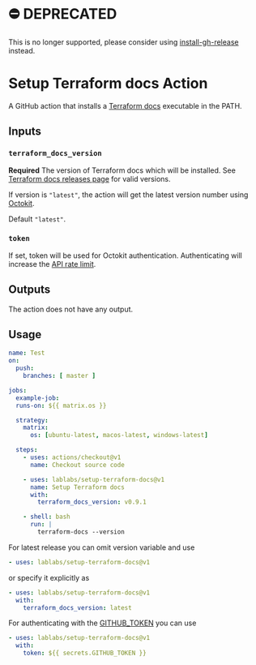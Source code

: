 # ⛔️ DEPRECATED

This is no longer supported, please consider using [install-gh-release](https://github.com/marketplace/actions/install-a-binary-from-github-releases) instead.

# Setup Terraform docs Action

A GitHub action that installs a [Terraform docs](https://github.com/terraform-docs/terraform-docs) executable in the PATH.

## Inputs

### `terraform_docs_version`

**Required** The version of Terraform docs which will be installed.
See [Terraform docs releases page](https://github.com/terraform-docs/terraform-docs/releases) for valid versions.

If version is `"latest"`, the action will get the latest version number using [Octokit](https://octokit.github.io/rest.js/).

Default `"latest"`.

### `token`

If set, token will be used for Octokit authentication. Authenticating will increase the [API rate limit](https://developer.github.com/v3/#rate-limiting).

## Outputs

The action does not have any output.

## Usage

```yaml
name: Test
on:
  push:
    branches: [ master ]

jobs:
  example-job:
  runs-on: ${{ matrix.os }}

  strategy:
    matrix:
      os: [ubuntu-latest, macos-latest, windows-latest]

  steps:
    - uses: actions/checkout@v1
      name: Checkout source code

    - uses: lablabs/setup-terraform-docs@v1
      name: Setup Terraform docs
      with:
        terraform_docs_version: v0.9.1

    - shell: bash
      run: |
        terraform-docs --version
```

For latest release you can omit version variable and use
```yaml
- uses: lablabs/setup-terraform-docs@v1
```
or specify it explicitly as
```yaml
- uses: lablabs/setup-terraform-docs@v1
  with:
    terraform_docs_version: latest
```

For authenticating with the [GITHUB_TOKEN](https://docs.github.com/en/actions/configuring-and-managing-workflows/authenticating-with-the-github_token) you can use
```yaml
- uses: lablabs/setup-terraform-docs@v1
  with:
    token: ${{ secrets.GITHUB_TOKEN }}
```
